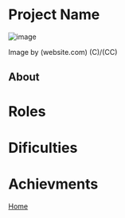 # Project Name

![image](https://imageurlhere.com)

Image by (website.com) (C)/(CC)

## About

# Roles

# Dificulties

# Achievments

[Home](../index.md)
